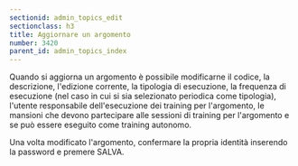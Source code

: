 ```yaml
---
sectionid: admin_topics_edit
sectionclass: h3
title: Aggiornare un argomento
number: 3420
parent_id: admin_topics_index
---
```

Quando si aggiorna un argomento è possibile modificarne il codice, la descrizione, l'edizione corrente, la tipologia di esecuzione, la frequenza di esecuzione (nel caso in cui si sia selezionato periodica come tipologia), l'utente responsabile dell'esecuzione dei training per l'argomento, le mansioni che devono partecipare alle sessioni di training per l'argomento e se può essere eseguito come training autonomo.

Una volta modificato l'argomento, confermare la propria identità inserendo la password e premere SALVA.
